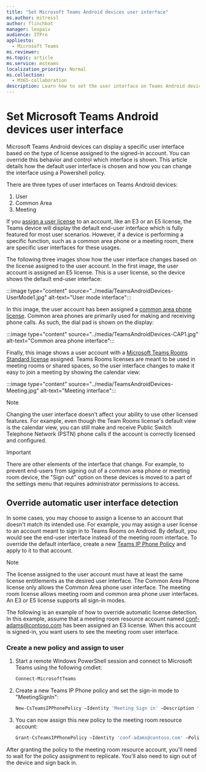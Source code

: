 ```yaml
---
title: "Set Microsoft Teams Android devices user interface"
ms.author: mitressl
author: flinchbot
manager: leopaiv
audience: ITPro
appliesto: 
  - Microsoft Teams
ms.reviewer: 
ms.topic: article
ms.service: msteams
localization_priority: Normal
ms.collection:
  - M365-collaboration
description: Learn how to set the user interface on Teams Android devices.
---
```

# Set Microsoft Teams Android devices user interface

Microsoft Teams Android devices can display a specific user interface based on the type of license assigned to the signed-in account. You can override this behavior and control which interface is shown. This article details how the default user interface is chosen and how you can change the interface using a Powershell policy.

There are three types of user interfaces on Teams Android devices:

1. User
2. Common Area
3. Meeting

If you [assign a user license](/microsoftteams/user-access) to an account, like an E3 or an E5 license, the Teams device will display the default end-user interface which is fully featured for most user scenarios. However, if a device is performing a specific function, such as a common area phone or a meeting room, there are specific user interfaces for these usages.

The following three images show how the user interface changes based on the license assigned to the user account. In the first image, the user account is assigned an E5 license. This is a user license, so the device shows the default end-user interface:

:::image type="content" source="../media/TeamsAndroidDevices-UserMode1.jpg" alt-text="User mode interface":::

In this image, the user account has been assigned a [common area phone license](/microsoftteams/set-up-common-area-phones). Common area phones are primarily used for making and receiving phone calls. As such, the dial pad is shown on the display:

:::image type="content" source="../media/TeamsAndroidDevices-CAP1.jpg" alt-text="Common area phone interface":::

Finally, this image shows a user account with a [Microsoft Teams Rooms Standard license](/MicrosoftTeams/rooms/rooms-licensing) assigned. Teams Rooms licenses are meant to be used in meeting rooms or shared spaces, so the user interface changes to make it easy to join a meeting by showing the calendar view:

:::image type="content" source="../media/TeamsAndroidDevices-Meeting.jpg" alt-text="Meeting interface":::

> [!NOTE]
> Changing the user interface doesn't affect your ability to use other licensed features. For example, even though the Team Rooms license's default view is the calendar view, you can still make and receive Public Switch Telephone Network (PSTN) phone calls if the account is correctly licensed and configured.

> [!IMPORTANT]
> There are other elements of the interface that change. For example, to prevent end-users from signing out of a common area phone or meeting room device, the "Sign out" option on these devices is moved to a part of the settings menu that requires administrator permissions to access.

## Override automatic user interface detection

In some cases, you may choose to assign a license to an account that doesn't match its intended use. For example, you may assign a user license to an account meant to sign in to Teams Rooms on Android. By default, you would see the end-user interface instead of the meeting room interface. To override the default interface, create a new [Teams IP Phone Policy](/powershell/module/skype/new-csteamsipphonepolicy?view=skype-ps) and apply to it to that account.

> [!NOTE]
> The license assigned to the user account must have at least the same license entitlements as the desired user interface. The Common Area Phone license only allows the Common Area phone user interface. The meeting room license allows meeting room and common area phone user interfaces. An E3 or E5 license supports all sign-in modes.

The following is an example of how to override automatic license detection. In this example, assume that a meeting room resource account named conf-adams@contoso.com has been assigned an E3 license. When this account is signed-in, you want users to see the meeting room user interface.

### Create a new policy and assign to user

1. Start a remote Windows PowerShell session and connect to Microsoft Teams using the following cmdlet:

    ``` Powershell
    Connect-MicrosoftTeams
    ```

2. Create a new Teams IP Phone policy and set the sign-in mode to "MeetingSignIn":

   ``` Powershell
   New-CsTeamsIPPhonePolicy –Identity 'Meeting Sign in' –Description 'Meeting Sign In Phone Policy' -SignInMode 'MeetingSignIn'

   ```

3. You can now assign this new policy to the meeting room resource account:

   ``` Powershell
   Grant-CsTeamsIPPhonePolicy –Identity 'conf-adams@contoso.com' –PolicyName 'Meeting Sign In'
   ```

After granting the policy to the meeting room resource account, you'll need to wait for the policy assignment to replicate. You'll also need to sign out of the device and sign back in.
